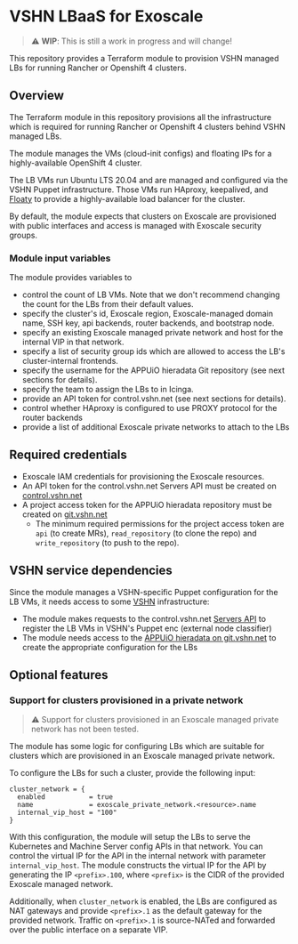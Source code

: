 # VSHN LBaaS for Exoscale

> :warning: **WIP**: This is still a work in progress and will change!

This repository provides a Terraform module to provision VSHN managed LBs for running Rancher or Openshift 4 clusters.

## Overview

The Terraform module in this repository provisions all the infrastructure which is required for running Rancher or Openshift 4 clusters behind VSHN managed LBs.

The module manages the VMs (cloud-init configs) and floating IPs for a highly-available OpenShift 4 cluster.

The LB VMs run Ubuntu LTS 20.04 and are managed and configured via the VSHN Puppet infrastructure.
Those VMs run HAproxy, keepalived, and [Floaty](https://github.com/vshn/floaty/) to provide a highly-available load balancer for the cluster.

By default, the module expects that clusters on Exoscale are provisioned with public interfaces and access is managed with Exoscale security groups.

### Module input variables

The module provides variables to

* control the count of LB VMs.
  Note that we don't recommend changing the count for the LBs from their default values.
* specify the cluster's id, Exoscale region, Exoscale-managed domain name, SSH key, api backends, router backends, and bootstrap node.
* specify an existing Exoscale managed private network and host for the internal VIP in that network.
* specify a list of security group ids which are allowed to access the LB's cluster-internal frontends.
* specify the username for the APPUiO hieradata Git repository (see next sections for details).
* specify the team to assign the LBs to in Icinga.
* provide an API token for control.vshn.net (see next sections for details).
* control whether HAproxy is configured to use PROXY protocol for the router backends
* provide a list of additional Exoscale private networks to attach to the LBs

## Required credentials

* Exoscale IAM credentials for provisioning the Exoscale resources.
* An API token for the control.vshn.net Servers API must be created on [control.vshn.net](https://control.vshn.net/tokens/_create/servers)
* A project access token for the APPUiO hieradata repository must be created on [git.vshn.net](https://git.vshn.net/appuio/appuio_hieradata/-/settings/access_tokens)
  * The minimum required permissions for the project access token are `api` (to create MRs), `read_repository` (to clone the repo) and `write_repository` (to push to the repo).

## VSHN service dependencies

Since the module manages a VSHN-specific Puppet configuration for the LB VMs, it needs access to some [VSHN](https://www.vshn.ch) infrastructure:

* The module makes requests to the control.vshn.net [Servers API](https://control.docs.vshn.ch/control/api_servers.html) to register the LB VMs in VSHN's Puppet enc (external node classifier)
* The module needs access to the [APPUiO hieradata on git.vshn.net](https://git.vshn.net/appuio/appuio_hieradata) to create the appropriate configuration for the LBs

## Optional features

### Support for clusters provisioned in a private network

> :warning: Support for clusters provisioned in an Exoscale managed private network has not been tested.

The module has some logic for configuring LBs which are suitable for clusters which are provisioned in an Exoscale managed private network.

To configure the LBs for such a cluster, provide the following input:

```
cluster_network = {
  enabled           = true
  name              = exoscale_private_network.<resource>.name
  internal_vip_host = "100"
}
```

With this configuration, the module will setup the LBs to serve the Kubernetes and Machine Server config APIs in that network.
You can control the virtual IP for the API in the internal network with parameter `internal_vip_host`.
The module constructs the virtual IP for the API by generating the IP `<prefix>.100`, where `<prefix>` is the CIDR of the provided Exoscale managed network.

Additionally, when `cluster_network` is enabled, the LBs are configured as NAT gateways and provide `<prefix>.1` as the default gateway for the provided network.
Traffic on `<prefix>.1` is source-NATed and forwarded over the public interface on a separate VIP.
